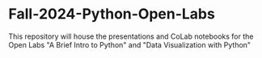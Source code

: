 # Fall-2024-Python-Open-Labs
This repository will house the presentations and CoLab notebooks for the Open Labs "A Brief Intro to Python" and "Data Visualization with Python"
